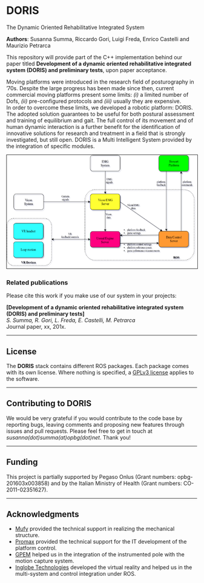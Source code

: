# DORIS
The Dynamic Oriented Rehabilitative Integrated System

**Authors**: Susanna Summa, Riccardo Gori, Luigi Freda, Enrico Castelli and Maurizio Petrarca

This repository will provide part of the C++ implementation behind our paper titled **Development of a dynamic oriented rehabilitative integrated system (DORIS) and preliminary tests**, upon paper acceptance. 

Moving platforms were introduced in the research field of posturography in ’70s. Despite the large progress has been made since then, current commercial moving platforms present some limits: *(i)* a limited number of Dofs, *(ii)* pre-configured protocols and *(iii)* usually they are expensive.   
In order to overcome these limits, we developed a robotic platform: DORIS. The adopted solution guarantees to be useful for both postural assessment and training of equilibrium and gait. The full control of its movement and of human dynamic interaction is a further benefit for the identification of innovative solutions for research and treatment in a field that is strongly investigated, but still open. DORIS is a Multi Intelligent System provided by the integration of specific modules.

<p align="center">
<img src="images/System-architecture-v2.png"
alt="System functional architecture. The right dashed box includes all the main modules wich use ROS as middleware in order to exchange different kind of messages." height="300" border="1" /> 
</p>

### Related publications

Please cite this work if you make use of our system in your projects:
 
**[Development of a dynamic oriented rehabilitative integrated system (DORIS) and preliminary tests]**   
*S. Summa, R. Gori, L. Freda, E. Castelli, M. Petrarca*   
Journal paper, xx, 201x.

----
## License

The **DORIS** stack contains different ROS packages. Each package comes with its own license. Where nothing is specified, a [GPLv3 license](./license/license-gpl.txt) applies to the software.

----
## Contributing to DORIS

We would be very grateful if you would contribute to the code base by reporting bugs, leaving comments and proposing new features through issues and pull requests. Please  feel free to get in touch at *susanna(dot)summa(at)opbg(dot)net*. Thank you!

----
## Funding 

This project is partially supported by Pegaso Onlus (Grant numbers: opbg-201603x003858) and by the Italian Ministry of Health (Grant numbers: CO-2011-02351627). 

----
## Acknowledgments
- [Mufy](http://www.mufy.it/it/) provided the technical support in realizing the mechanical structure. 
- [Promax](http://www.promax.it/home) provided the technical support for the IT development of the platform control. 
- [GPEM](https://www.gpem.net) helped us in the integration of the instrumented pole with the motion capture system. 
- [Inglobe Technologies](https://www.inglobetechnologies.com) developed the virtual reality and helped us in the multi-system and control integration under ROS. 
